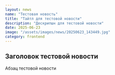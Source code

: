 ```yaml
---
layout: news
name: "Тестовая новость"
title: "Тайтл для тестовой новости"
description: "Дескрипшн для тестовой новости"
date: 2025-06-23
image: "/assets/images/news/20250623_143449.jpg"
category: frontend
---
```


<h2>Заголовок тестовой новости</h2>
<p>Абзац тестовой новости</p>
